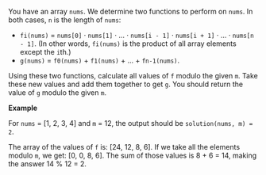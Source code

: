 You have an array `nums`. We determine two functions to perform on `nums`. In both cases, `n` is the length of `nums`:

- `fi(nums)` = `nums[0]` · `nums[1]` · ... · `nums[i - 1]` · `nums[i + 1]` · ... · `nums[n - 1]`. (In other words, `fi(nums)` is the product of all array elements except the `i`th.)
- `g(nums)` = `f0(nums)` + `f1(nums)` + ... + `fn-1(nums)`.

Using these two functions, calculate all values of `f` modulo the given `m`. Take these new values and add them together to get `g`. You should return the value of `g` modulo the given `m`.

**Example**

For `nums` = [1, 2, 3, 4] and `m` = 12, the output should be `solution(nums, m) = 2`.

The array of the values of `f` is: [24, 12, 8, 6]. If we take all the elements modulo `m`, we get:
[0, 0, 8, 6]. The sum of those values is 8 + 6 = 14, making the answer 14 % 12 = 2.